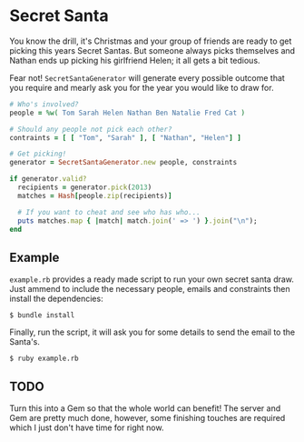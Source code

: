 # Secret Santa

You know the drill, it's Christmas and your group of friends are ready to get picking this years Secret Santas. But someone always picks themselves and Nathan ends up picking his girlfriend Helen; it all gets a bit tedious.

Fear not! `SecretSantaGenerator` will generate every possible outcome that you require and mearly ask you for the year you would like to draw for.

```Ruby
# Who's involved?
people = %w( Tom Sarah Helen Nathan Ben Natalie Fred Cat )

# Should any people not pick each other?
contraints = [ [ "Tom", "Sarah" ], [ "Nathan", "Helen"] ]

# Get picking!
generator = SecretSantaGenerator.new people, constraints

if generator.valid?
  recipients = generator.pick(2013)
  matches = Hash[people.zip(recipients)]

  # If you want to cheat and see who has who...
  puts matches.map { |match| match.join(' => ') }.join("\n");
end
```

## Example

`example.rb` provides a ready made script to run your own secret santa draw. Just ammend to include the necessary people, emails and constraints then install the dependencies:

```Shell
$ bundle install
```

Finally, run the script, it will ask you for some details to send the email to the Santa's.

```Shell
$ ruby example.rb
```

## TODO

Turn this into a Gem so that the whole world can benefit! The server and Gem are pretty much done, however, some finishing touches are required which I just don't have time for right now.